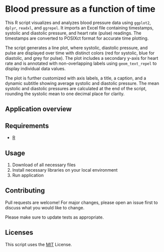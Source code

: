 # Blood pressure as a function of time

This R script visualizes and analyzes blood pressure data using `ggplot2`, `dplyr`, `readxl`, and `ggrepel`. It imports an Excel file containing timestamps, systolic and diastolic pressure, and heart rate (pulse) readings. The timestamps are converted to POSIXct format for accurate time plotting.

The script generates a line plot, where systolic, diastolic pressure, and pulse are displayed over time with distinct colors (red for systolic, blue for diastolic, and grey for pulse). The plot includes a secondary y-axis for heart rate and is annotated with non-overlapping labels using `geom_text_repel` to display individual data values.

The plot is further customized with axis labels, a title, a caption, and a dynamic subtitle showing average systolic and diastolic pressure. The mean systolic and diastolic pressures are calculated at the end of the script, rounding the systolic mean to one decimal place for clarity.

## Application overview



## Requirements
- [R](https://www.r-project.org)

## Usage

1. Download of all necessary files
2. Install necessary libraries on your local environment
3. Run application

## Contributing

Pull requests are welcome! For major changes, please open an issue first
to discuss what you would like to change.

Please make sure to update tests as appropriate.

## Licenses
This script uses the [MIT](https://choosealicense.com/licenses/mit/) License.